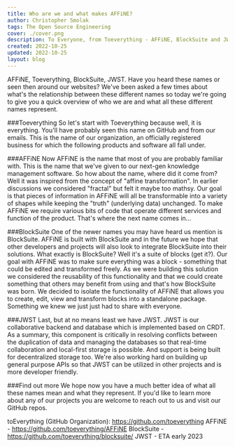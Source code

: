 ```yaml
---
title: Who are we and what makes AFFiNE?
author: Christopher Smolak
tags: The Open Source Engineering
cover: ./cover.png
description: To Everyone, from Toeverything - AFFiNE, BlockSuite and JWST
created: 2022-10-25
updated: 2022-10-25
layout: blog
---
```


AFFiNE, Toeverything, BlockSuite, JWST. Have you heard these names or seen then around our websites?
We've been asked a few times about what's the relationship between these different names so today we're going to give you a quick overview of who we are and what all these different names represent.

###Toeverything
So let's start with Toeverything because well, it is everything. You'll have probably seen this name on GitHub and from our emails. This is the name of our organization, an officially registered business for which the following products and software all fall under.

###AFFiNE
Now AFFiNE is the name that most of you are probably familiar with. This is the name that we've given to our next-gen knowledge management software.
So how about the name, where did it come from? Well it was inspired from the concept of "affine transformation". In earlier discussions we considered "fractal" but felt it maybe too mathsy. Our goal is that pieces of information in AFFiNE will all be transformable into a variety of shapes while keeping the "truth" (underlying data) unchanged.
To make AFFiNE we require various bits of code that operate different services and function of the product. That's where the next name comes in...

###BlockSuite
One of the newer names you may have heard us mention is BlockSuite. AFFiNE is built with BlockSuite and in the future we hope that other developers and projects will also look to integrate BlockSuite into their solutions.
What exactly is BlockSuite? Well it's a suite of blocks (get it?). Our goal with AFFiNE was to make sure everything was a block - something that could be edited and transformed freely. As we were building this solution we considered the reusability of this functionality and that we could create something that others may benefit from using and that's how BlockSuite was born. We decided to isolate the functionality of AFFiNE that allows you to create, edit, view and transform blocks into a standalone package. Something we knew we just just had to share with everyone. 

###JWST
Last, but at no means least we have JWST. JWST is our collaborative backend and database which is implemented based on CRDT.
As a summary, this component is critically in resolving conflicts between the duplication of data and managing the databases so that real-time collaboration and local-first storage is possible. And support is being built for decentralized storage too.
We're also working hard on building up general purpose APIs so that JWST  can be utilized in other projects and is more developer friendly.

###Find out more
We hope now you have a much better idea of what all these names mean and what they represent.
If you'd like to learn more about any of our projects you are welcome to reach out to us and visit our GitHub repos.

toEverything (GitHub Organization): https://github.com/toeverything
AFFiNE - https://github.com/toeverything/AFFiNE
BlockSuite - https://github.com/toeverything/blocksuite/
JWST - ETA early 2023